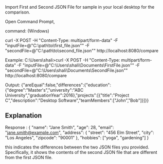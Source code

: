 Import First and Second JSON File for sample in your local desktop for the comparison.

Open Command Prompt,

command: (Windows)

curl -X POST -H "Content-Type: multipart/form-data" -F "inputFile=@\"C:\path\to\first_file.json\"" -F "secondFile=@\"C:\path\to\second_file.json\"" http://localhost:8080/compare


Example:
C:\Users\shali>curl -X POST -H "Content-Type: multipart/form-data" -F "inputFile=@\"C:\Users\shali\Documents\FirstFile.json\"" -F "secondFile=@\"C:\Users\shali\Documents\SecondFile.json\"" http://localhost:8080/compare


Output:
{"areEqual":false,"differences":{"education":{"degree":"Master's","university":"ABC University","graduationYear":2016},"projects":[{"title":"Project C","description":"Desktop Software","teamMembers":["John","Bob"]}]}}


Explanation
--------------
Response :
{
  "name": "Jane Smith",
  "age": 28,
  "email": "jane.smith@example.com",
  "address": {
    "street": "456 Elm Street",
    "city": "Los Angeles",
    "zipcode": "90001"
  },
  "hobbies": ["yoga", "gardening"]
}

this indicates the differences between the two JSON files you provided. Specifically, it shows the contents of the second JSON file that are different from the first JSON file.
